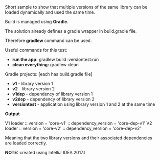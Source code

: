 Short sample to show that multiple versions of the same library can be loaded dynamically and used the same time.

Build is managed using **Gradle**.

The solution already defines a gradle wrapper in build.gradle file.

Therefore **gradlew** command can be used.
 
Useful commands for this test:
- **run the app:** gradlew build :versiontest:run
- **clean everything:** gradlew clean

Gradle projects: [each has build.gradle file]
- **v1** - library version 1
- **v2** - library version 2
- **v1dep** - dependency of library version 1
- **v2dep** - dependency of library version 2
- **versiontest** - application using library version 1 and 2 at the same time

**Output**

V1 loader :: version = 'core-v1' :: dependency_version = 'core-dep-v1'
V2 loader :: version = 'core-v2' :: dependency_version = 'core-dep-v2'

Meaning that the two library versions and their associated dependencies are loaded correctly.


**NOTE:** created using IntelliJ IDEA 2017.1